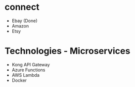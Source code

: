 # connect

- Ebay (Done)
- Amazon
- Etsy


# Technologies - Microservices
- Kong API Gateway
- Azure Functions
- AWS Lambda
- Docker